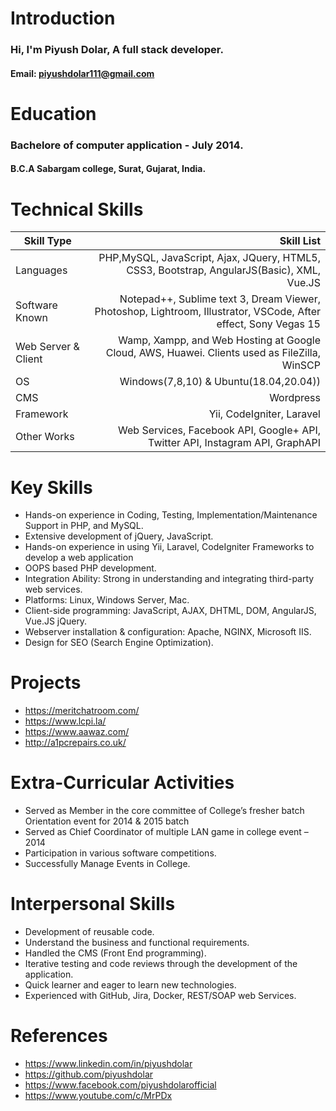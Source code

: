 # Introduction
### Hi, I'm Piyush Dolar, A full stack developer.
#### Email: piyushdolar111@gmail.com

# Education
### Bachelore of computer application - July 2014.
#### B.C.A Sabargam college, Surat, Gujarat, India.

# Technical Skills
| Skill Type      | Skill List |
| --------- | -----:|
| Languages  | PHP,MySQL, JavaScript, Ajax, JQuery, HTML5, CSS3, Bootstrap, AngularJS(Basic), XML, Vue.JS |
| Software Known |   Notepad++, Sublime text 3, Dream Viewer, Photoshop, Lightroom, Illustrator, VSCode, After effect, Sony Vegas 15 |
| Web Server & Client | Wamp, Xampp, and Web Hosting at Google Cloud, AWS, Huawei. Clients used as FileZilla, WinSCP |
| OS | Windows(7,8,10) & Ubuntu(18.04,20.04)) |
| CMS | Wordpress |
| Framework | Yii, CodeIgniter, Laravel |
| Other Works | Web Services, Facebook API, Google+ API, Twitter API, Instagram API, GraphAPI |

# Key Skills
+ Hands-on experience in Coding, Testing, Implementation/Maintenance Support in
PHP, and MySQL.
+ Extensive development of jQuery, JavaScript.
+ Hands-on experience in using Yii, Laravel, CodeIgniter Frameworks to develop a web
application
+ OOPS based PHP development.
+ Integration Ability: Strong in understanding and integrating third-party web services.
+ Platforms: Linux, Windows Server, Mac.
+ Client-side programming: JavaScript, AJAX, DHTML, DOM, AngularJS, Vue.JS
jQuery.
+ Webserver installation & configuration: Apache, NGINX, Microsoft IIS.
+ Design for SEO (Search Engine Optimization). 

# Projects
+ https://meritchatroom.com/
+ https://www.lcpi.la/
+ https://www.aawaz.com/
+ http://a1pcrepairs.co.uk/

# Extra-Curricular Activities
+ Served as Member in the core committee of College’s fresher batch Orientation event
for 2014 & 2015 batch
+ Served as Chief Coordinator of multiple LAN game in college event – 2014
+ Participation in various software competitions.
+ Successfully Manage Events in College.

# Interpersonal Skills
+ Development of reusable code.
+ Understand the business and functional requirements.
+ Handled the CMS (Front End programming).
+ Iterative testing and code reviews through the development of the application.
+ Quick learner and eager to learn new technologies.
+ Experienced with GitHub, Jira, Docker, REST/SOAP web Services.

# References
+ https://www.linkedin.com/in/piyushdolar
+ https://github.com/piyushdolar
+ https://www.facebook.com/piyushdolarofficial
+ https://www.youtube.com/c/MrPDx
